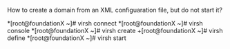 How to create a domain from an XML configuaration file, but do not start it?

*[root@foundationX ~]# virsh connect
*[root@foundationX ~]# virsh console
*[root@foundationX ~]# virsh create
+[root@foundationX ~]# virsh define
*[root@foundationX ~]# virsh start
